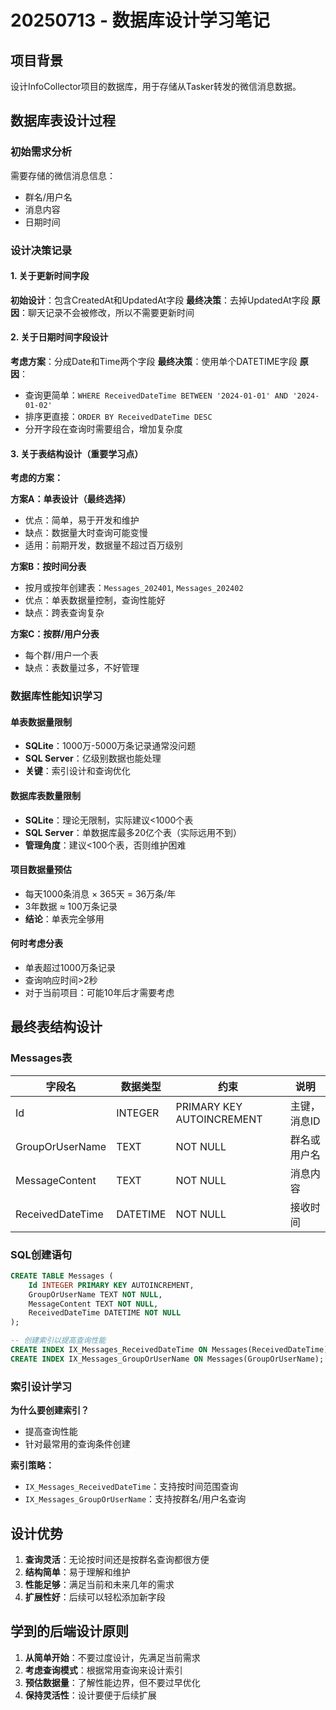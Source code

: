 # 20250713 - 数据库设计学习笔记

## 项目背景
设计InfoCollector项目的数据库，用于存储从Tasker转发的微信消息数据。

## 数据库表设计过程

### 初始需求分析
需要存储的微信消息信息：
- 群名/用户名
- 消息内容  
- 日期时间

### 设计决策记录

#### 1. 关于更新时间字段
**初始设计**：包含CreatedAt和UpdatedAt字段
**最终决策**：去掉UpdatedAt字段
**原因**：聊天记录不会被修改，所以不需要更新时间

#### 2. 关于日期时间字段设计
**考虑方案**：分成Date和Time两个字段
**最终决策**：使用单个DATETIME字段
**原因**：
- 查询更简单：`WHERE ReceivedDateTime BETWEEN '2024-01-01' AND '2024-01-02'`
- 排序更直接：`ORDER BY ReceivedDateTime DESC`
- 分开字段在查询时需要组合，增加复杂度

#### 3. 关于表结构设计（重要学习点）
**考虑的方案：**

**方案A：单表设计（最终选择）**
- 优点：简单，易于开发和维护
- 缺点：数据量大时查询可能变慢
- 适用：前期开发，数据量不超过百万级别

**方案B：按时间分表**
- 按月或按年创建表：`Messages_202401`, `Messages_202402`
- 优点：单表数据量控制，查询性能好
- 缺点：跨表查询复杂

**方案C：按群/用户分表**
- 每个群/用户一个表
- 缺点：表数量过多，不好管理

### 数据库性能知识学习

#### 单表数据量限制
- **SQLite**：1000万-5000万条记录通常没问题
- **SQL Server**：亿级别数据也能处理
- **关键**：索引设计和查询优化

#### 数据库表数量限制
- **SQLite**：理论无限制，实际建议<1000个表
- **SQL Server**：单数据库最多20亿个表（实际远用不到）
- **管理角度**：建议<100个表，否则维护困难

#### 项目数据量预估
- 每天1000条消息 × 365天 = 36万条/年
- 3年数据 ≈ 100万条记录
- **结论**：单表完全够用

#### 何时考虑分表
- 单表超过1000万条记录
- 查询响应时间>2秒
- 对于当前项目：可能10年后才需要考虑

## 最终表结构设计

### Messages表
| 字段名 | 数据类型 | 约束 | 说明 |
|--------|----------|------|------|
| Id | INTEGER | PRIMARY KEY AUTOINCREMENT | 主键，消息ID |
| GroupOrUserName | TEXT | NOT NULL | 群名或用户名 |
| MessageContent | TEXT | NOT NULL | 消息内容 |
| ReceivedDateTime | DATETIME | NOT NULL | 接收时间 |

### SQL创建语句
```sql
CREATE TABLE Messages (
    Id INTEGER PRIMARY KEY AUTOINCREMENT,
    GroupOrUserName TEXT NOT NULL,
    MessageContent TEXT NOT NULL, 
    ReceivedDateTime DATETIME NOT NULL
);

-- 创建索引以提高查询性能
CREATE INDEX IX_Messages_ReceivedDateTime ON Messages(ReceivedDateTime);
CREATE INDEX IX_Messages_GroupOrUserName ON Messages(GroupOrUserName);
```

### 索引设计学习
**为什么要创建索引？**
- 提高查询性能
- 针对最常用的查询条件创建

**索引策略：**
- `IX_Messages_ReceivedDateTime`：支持按时间范围查询
- `IX_Messages_GroupOrUserName`：支持按群名/用户名查询

## 设计优势
1. **查询灵活**：无论按时间还是按群名查询都很方便
2. **结构简单**：易于理解和维护
3. **性能足够**：满足当前和未来几年的需求
4. **扩展性好**：后续可以轻松添加新字段

## 学到的后端设计原则
1. **从简单开始**：不要过度设计，先满足当前需求
2. **考虑查询模式**：根据常用查询来设计索引
3. **预估数据量**：了解性能边界，但不要过早优化
4. **保持灵活性**：设计要便于后续扩展